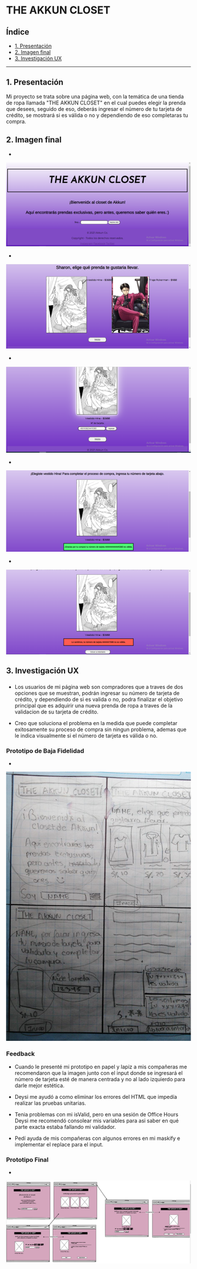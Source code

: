 # THE AKKUN CLOSET

## Índice

* [1. Presentación](#1-presentación)
* [2. Imagen final](#2-imagen-final)
* [3. Investigación UX](#3-investigación-ux)


***

## 1. Presentación

Mi proyecto se trata sobre una página web, con la temática de una tienda de ropa llamada "THE AKKUN CLOSET" en el cual puedes elegir la prenda que desees, seguido de eso, deberás ingresar el número de tu tarjeta de crédito, se mostrará si es válida o no y dependiendo de eso completaras tu compra. 

## 2. Imagen final

 *
 <img src="/imagenes/P1.png" alt="Parte uno"/>

 *
<img src="/imagenes/P2.png" alt="Parte dos"/>

 *
<img src="/imagenes/P3.png" alt="Parte tres"/>

 *
<img src="/imagenes/P4.png" alt="Parte cuatro"/>

 *
<img src="/imagenes/P5.png" alt="Parte cinco"/>

## 3. Investigación UX

### 

* Los usuarios de mi página web son compradores que a traves de dos opciones que se muestran, podrán ingresar su número de tarjeta de crédito, y dependiendo de si es valida o no, podra finalizar el objetivo principal que es adquirir una nueva prenda de ropa a traves de la validacion de su tarjeta de crédito. 

* Creo que soluciona el problema en la medida que puede completar exitosamente su proceso de compra sin ningun problema, ademas que le indica visualmente si el número de tarjeta es válida o no.

### Prototipo de Baja Fidelidad

*
<img src="/imagenes/PrototipoBajaFidelidad.png" alt="Prototipo en papel"/>

### Feedback

* Cuando le presenté mi prototipo en papel y lapiz a mis compañeras me recomendaron que la imagen junto con el input donde se ingresará el número de tarjeta esté de manera centrada y no al lado izquierdo para darle mejor estética.

* Deysi me ayudó a como eliminar los errores del HTML que impedía realizar las pruebas unitarias.

* Tenia problemas con mi isValid, pero en una sesión de Office Hours Deysi me recomendó consolear mis variables para asi saber en qué parte exacta estaba fallando mi validador.

* Pedí ayuda de mis compañeras con algunos errores en mi maskify e implementar el replace para el input.

### Prototipo Final

*
<img src="/imagenes/PrototipoFinalizado.png" alt="Prototipo finalizado"/>



